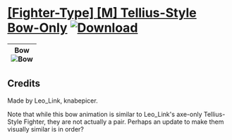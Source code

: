 # [\[Fighter-Type\] \[M\] Tellius-Style Bow-Only](./) [![Download](https://img.shields.io/badge/Download--red?style=social&logo=github)](https://minhaskamal.github.io/DownGit/#/home?url=https://github.com/Klokinator/FE-Repo/tree/main/Battle%20Animations%2FInfantry%20-%20(Axe)%20Fighters%20and%20Warriors%2F%5BFighter-Type%5D%20%5BM%5D%20Tellius-Style%20Bow-Only)

| <b>Bow</b><br/><img alt="Bow" src="https://git.io/JnOuE"/> |
| :---: |

## Credits

Made by Leo_Link, knabepicer.

Note that while this bow animation is similar to Leo_Link's axe-only Tellius-Style Fighter, they are not actually a pair. Perhaps an update to make them visually similar is in order?

